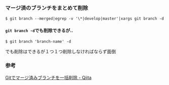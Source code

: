 ### マージ済のブランチをまとめて削除

``` 
$ git branch --merged|egrep -v '\*|develop|master'|xargs git branch -d
```

#### ```git branch -d```でも削除できるが‥
```
$ git branch 'branch-name' -d
```
でも削除はできるが１つ１つ削除しなければならず面倒

### 参考

[Gitでマージ済みブランチを一括削除 - Qiita](https://qiita.com/hajimeni/items/73d2155fc59e152630c4)

